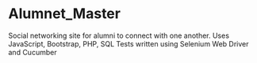 # Alumnet_Master

Social networking site for alumni to connect with one another. 
Uses JavaScript, Bootstrap, PHP, SQL
Tests written using Selenium Web Driver and Cucumber
